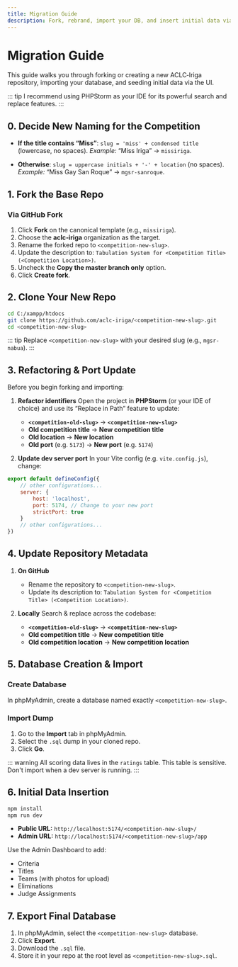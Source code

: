 ```yaml
---
title: Migration Guide
description: Fork, rebrand, import your DB, and insert initial data via the App Dashboard UI.
---
```


# Migration Guide

This guide walks you through forking or creating a new ACLC‑Iriga repository, importing your database, and seeding initial data via the UI.

::: tip
I recommend using PHPStorm as your IDE for its powerful search and replace features.
:::

## 0. Decide New Naming for the Competition

* **If the title contains “Miss”**:
  `slug = 'miss' + condensed title` (lowercase, no spaces).
  *Example:* “Miss Iriga” → `missiriga`.

* **Otherwise**:
  `slug = uppercase initials + '-' + location` (no spaces).
  *Example:* “Miss Gay San Roque” → `mgsr-sanroque`.

## 1. Fork the Base Repo

### Via GitHub Fork

1. Click **Fork** on the canonical template (e.g., `missiriga`).  
2. Choose the **aclc‑iriga** organization as the target.
3. Rename the forked repo to `<competition-new-slug>`.
4. Update the description to:
   `Tabulation System for <Competition Title> (<Competition Location>)`.
5. Uncheck the **Copy the master branch only** option.
6. Click **Create fork**.

## 2. Clone Your New Repo

```bash
cd C:/xampp/htdocs
git clone https://github.com/aclc‑iriga/<competition-new-slug>.git
cd <competition-new-slug>
```

::: tip
Replace `<competition-new-slug>` with your desired slug (e.g., `mgsr-nabua`).
:::

## 3. Refactoring & Port Update

Before you begin forking and importing:

1. **Refactor identifiers**
   Open the project in **PHPStorm** (or your IDE of choice) and use its “Replace in Path” feature to update:

    * **`<competition-old-slug>`** → **`<competition-new-slug>`**
    * **Old competition title** → **New competition title**
    * **Old location** → **New location**
    * **Old port** (e.g. `5173`) → **New port** (e.g. `5174`)

2. **Update dev server port**
   In your Vite config (e.g. `vite.config.js`), change:

```js
export default defineConfig({
    // other configurations...
    server: {
        host: 'localhost',
        port: 5174, // Change to your new port
        strictPort: true
    }
    // other configurations...
})
```

## 4. Update Repository Metadata

1. **On GitHub**

    * Rename the repository to `<competition-new-slug>`.
    * Update its description to:
      `Tabulation System for <Competition Title> (<Competition Location>)`.

2. **Locally**
   Search & replace across the codebase:

    * **`<competition-old-slug>`** → **`<competition-new-slug>`**
    * **Old competition title** → **New competition title**
    * **Old competition location** → **New competition location**

## 5. Database Creation & Import

### Create Database

In phpMyAdmin, create a database named exactly `<competition-new-slug>`.

### Import Dump

1. Go to the **Import** tab in phpMyAdmin.
2. Select the `.sql` dump in your cloned repo.
3. Click **Go**.

::: warning
All scoring data lives in the `ratings` table. This table is sensitive. Don't import when a dev server is running. 
:::

## 6. Initial Data Insertion

```bash
npm install
npm run dev
```

* **Public URL:** `http://localhost:5174/<competition-new-slug>/`
* **Admin URL:**  `http://localhost:5174/<competition-new-slug>/app`

Use the Admin Dashboard to add:

* Criteria
* Titles
* Teams (with photos for upload)
* Eliminations
* Judge Assignments

## 7. Export Final Database

1. In phpMyAdmin, select the `<competition-new-slug>` database.
2. Click **Export**.
3. Download the `.sql` file.
4. Store it in your repo at the root level as `<competition-new-slug>.sql`.
